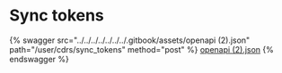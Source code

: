 # Sync tokens

{% swagger src="../../../../../../../.gitbook/assets/openapi (2).json" path="/user/cdrs/sync_tokens" method="post" %}
[openapi (2).json](<../../../../../../../.gitbook/assets/openapi (2).json>)
{% endswagger %}

